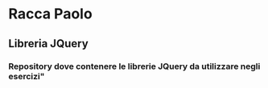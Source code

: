 # Racca Paolo
## Libreria JQuery
### Repository dove contenere le librerie JQuery da utilizzare negli esercizi"
